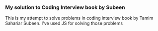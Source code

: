 ### My solution to Coding Interview book by Subeen

This is my attempt to solve problems in coding interview book by Tamim Sahariar Subeen.
I've used JS for solving those problems